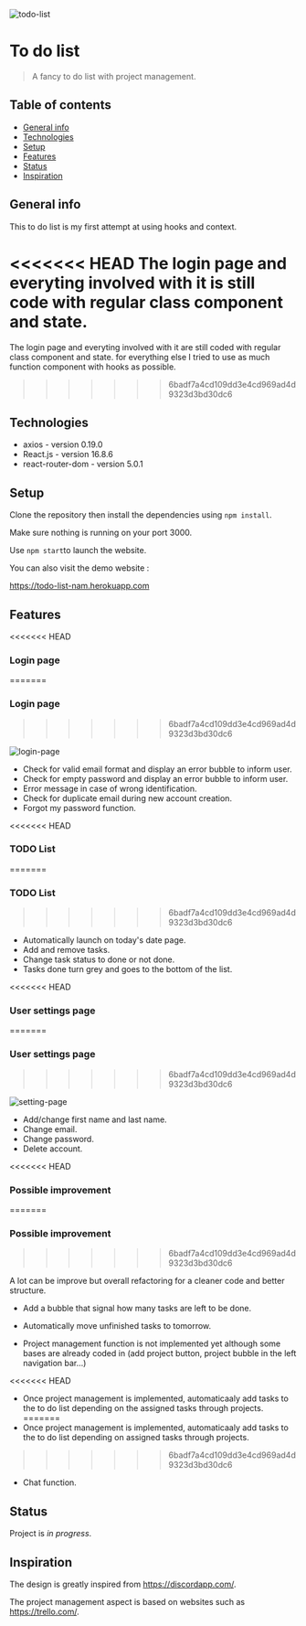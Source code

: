 ![todo-list](https://user-images.githubusercontent.com/49146106/59919315-64f62880-9427-11e9-9da3-eb9876cfdb6b.png)

# To do list

> A fancy to do list with project management.

## Table of contents

- [General info](#general-info)
- [Technologies](#technologies)
- [Setup](#setup)
- [Features](#features)
- [Status](#status)
- [Inspiration](#inspiration)

## General info

This to do list is my first attempt at using hooks and context.

<<<<<<< HEAD
The login page and everyting involved with it is still code with regular class component and state.
=======
The login page and everyting involved with it are still coded with regular class component and state.
for everything else I tried to use as much function component with hooks as possible.
>>>>>>> 6badf7a4cd109dd3e4cd969ad4d9323d3bd30dc6

## Technologies

- axios - version 0.19.0
- React.js - version 16.8.6
- react-router-dom - version 5.0.1

## Setup

Clone the repository then install the dependencies using `npm install`.

Make sure nothing is running on your port 3000.

Use `npm start`to launch the website.

You can also visit the demo website :

https://todo-list-nam.herokuapp.com

## Features

<<<<<<< HEAD
### Login page
=======
### Login page ###
>>>>>>> 6badf7a4cd109dd3e4cd969ad4d9323d3bd30dc6

![login-page](https://user-images.githubusercontent.com/49146106/59919703-712eb580-9428-11e9-90eb-131e731367e4.png)

- Check for valid email format and display an error bubble to inform user.
- Check for empty password and display an error bubble to inform user.
- Error message in case of wrong identification.
- Check for duplicate email during new account creation.
- Forgot my password function.

<<<<<<< HEAD
### TODO List
=======
### TODO List ###
>>>>>>> 6badf7a4cd109dd3e4cd969ad4d9323d3bd30dc6

- Automatically launch on today's date page.
- Add and remove tasks.
- Change task status to done or not done.
- Tasks done turn grey and goes to the bottom of the list.

<<<<<<< HEAD
### User settings page
=======
### User settings page ###
>>>>>>> 6badf7a4cd109dd3e4cd969ad4d9323d3bd30dc6

![setting-page](https://user-images.githubusercontent.com/49146106/59919842-d5ea1000-9428-11e9-8bad-c571e8fd6cbb.png)

- Add/change first name and last name.
- Change email.
- Change password.
- Delete account.

<<<<<<< HEAD
### Possible improvement
=======
### Possible improvement ###
>>>>>>> 6badf7a4cd109dd3e4cd969ad4d9323d3bd30dc6

A lot can be improve but overall refactoring for a cleaner code and better structure.

- Add a bubble that signal how many tasks are left to be done.
- Automatically move unfinished tasks to tomorrow.

- Project management function is not implemented yet although some bases are already coded in (add project button, project bubble in the left navigation bar...)

<<<<<<< HEAD
- Once project management is implemented, automaticaaly add tasks to the to do list depending on the assigned tasks through projects.
=======
- Once project management is implemented, automaticaaly add tasks to the to do list depending on assigned tasks through projects.
>>>>>>> 6badf7a4cd109dd3e4cd969ad4d9323d3bd30dc6

- Chat function.

## Status

Project is _in progress_.

## Inspiration

The design is greatly inspired from https://discordapp.com/.

The project management aspect is based on websites such as https://trello.com/.
